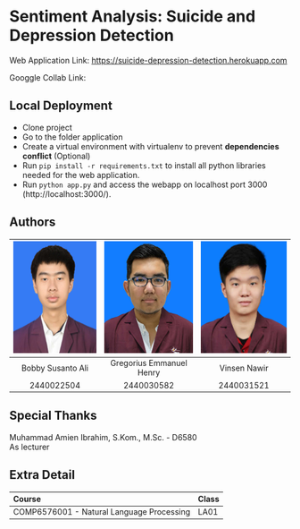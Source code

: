 # Sentiment Analysis: Suicide and Depression Detection
Web Application Link: https://suicide-depression-detection.herokuapp.com

Googgle Collab Link: 

## Local Deployment
  * Clone project
  * Go to the folder application
  * Create a virtual environment with virtualenv to prevent **dependencies conflict** (Optional)
  * Run `pip install -r requirements.txt` to install all python libraries needed for the web application.
  * Run `python app.py` and access the webapp on localhost port 3000 (http://localhost:3000/).

## Authors
|       <img src="assets/github/2440022504.jpg" height="200px"/>           |            <img src="assets/github/2440030582.jpg" height="200px"/>             |       <img src="assets/github/2440031521.jpg" height="200px"/>       |
| :----------------------------------------------------------------------: | :-----------------------------------------------------------------------------: | :------------------------------------------------------------------: |
|                    Bobby Susanto Ali                                     |                             Gregorius Emmanuel Henry                            |                    Vinsen Nawir                                      |
|                     2440022504                                           |                                    2440030582                                   |                     2440031521                                       |

## Special Thanks
Muhammad Amien Ibrahim, S.Kom., M.Sc. - D6580 <br>
As lecturer

## Extra Detail
| Course                                     | Class |
| :----------------------------------------  | :---- |
| COMP6576001 - Natural Language Processing  | LA01  |
